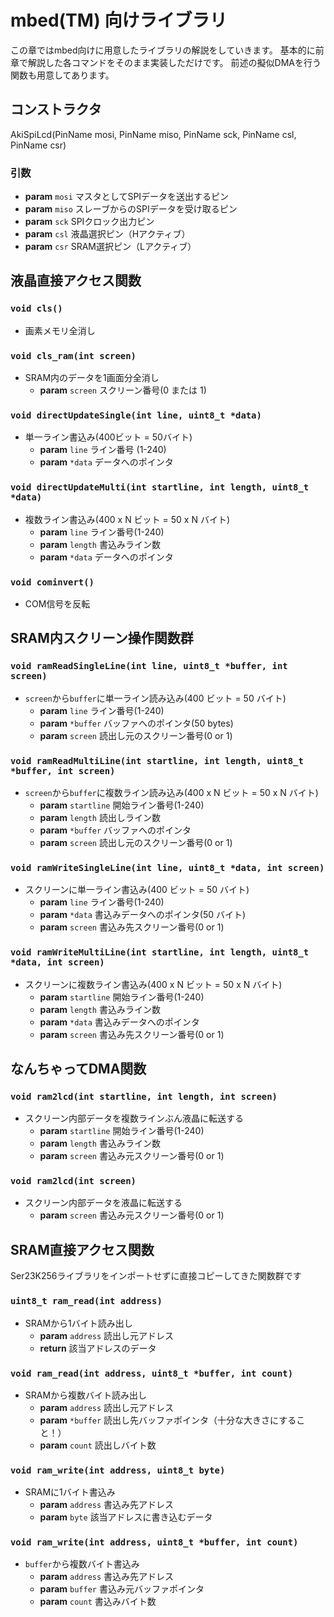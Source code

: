 # mbed(TM) 向けライブラリ

この章ではmbed向けに用意したライブラリの解説をしていきます。
基本的に前章で解説した各コマンドをそのまま実装しただけです。
前述の擬似DMAを行う関数も用意してあります。

## コンストラクタ
AkiSpiLcd(PinName mosi, PinName miso, PinName sck, PinName csl, PinName csr)

### 引数
* **param** `mosi` マスタとしてSPIデータを送出するピン
* **param** `miso` スレーブからのSPIデータを受け取るピン
* **param** `sck` SPIクロック出力ピン
* **param** `csl` 液晶選択ピン（Hアクティブ）
* **param** `csr` SRAM選択ピン（Lアクティブ）

## 液晶直接アクセス関数
### `void cls()`
* 画素メモリ全消し

### `void cls_ram(int screen)`
* SRAM内のデータを1画面分全消し
    * **param** `screen` スクリーン番号(0 または 1)

### `void directUpdateSingle(int line, uint8_t *data)`
* 単一ライン書込み(400ビット = 50バイト)
    * **param** `line` ライン番号 (1-240)
    * **param** `*data` データへのポインタ

### `void directUpdateMulti(int startline, int length, uint8_t *data)`
* 複数ライン書込み(400 x N ビット = 50 x N バイト)
    * **param** `line` ライン番号(1-240)
    * **param** `length` 書込みライン数
    * **param** `*data` データへのポインタ

### `void cominvert()`
* COM信号を反転

## SRAM内スクリーン操作関数群
### `void ramReadSingleLine(int line, uint8_t *buffer, int screen)`
* `screen`から`buffer`に単一ライン読み込み(400 ビット = 50 バイト)
    * **param** `line` ライン番号(1-240)
    * **param** `*buffer` バッファへのポインタ(50 bytes)
    * **param** `screen` 読出し元のスクリーン番号(0 or 1)

### `void ramReadMultiLine(int startline, int length, uint8_t *buffer, int screen)`
* `screen`から`buffer`に複数ライン読み込み(400 x N ビット = 50 x N バイト)
    * **param** `startline` 開始ライン番号(1-240)
    * **param** `length` 読出しライン数
    * **param** `*buffer` バッファへのポインタ
    * **param** `screen` 読出し元のスクリーン番号(0 or 1)

### `void ramWriteSingleLine(int line, uint8_t *data, int screen)`
* スクリーンに単一ライン書込み(400 ビット = 50 バイト)
    * **param** `line` ライン番号(1-240)
    * **param** `*data` 書込みデータへのポインタ(50 バイト)
    * **param** `screen` 書込み先スクリーン番号(0 or 1)

### `void ramWriteMultiLine(int startline, int length, uint8_t *data, int screen)`
* スクリーンに複数ライン書込み(400 x N ビット = 50 x N バイト)
    * **param** `startline` 開始ライン番号(1-240)
    * **param** `length` 書込みライン数
    * **param** `*data` 書込みデータへのポインタ
    * **param** `screen` 書込み先スクリーン番号(0 or 1)

## **なんちゃってDMA関数**
### `void ram2lcd(int startline, int length, int screen)`
* スクリーン内部データを複数ラインぶん液晶に転送する
    * **param** `startline` 開始ライン番号(1-240)
    * **param** `length` 書込みライン数
    * **param** `screen` 書込み元スクリーン番号(0 or 1)

### `void ram2lcd(int screen)`
* スクリーン内部データを液晶に転送する
    * **param** `screen` 書込み元スクリーン番号(0 or 1)

## SRAM直接アクセス関数
Ser23K256ライブラリをインポートせずに直接コピーしてきた関数群です

### `uint8_t ram_read(int address)`
* SRAMから1バイト読み出し
    * **param** `address` 読出し元アドレス
    * **return** 該当アドレスのデータ

### `void ram_read(int address, uint8_t *buffer, int count)`
* SRAMから複数バイト読み出し
    * **param** `address` 読出し元アドレス
    * **param** `*buffer` 読出し先バッファポインタ（十分な大きさにすること！）
    * **param** `count` 読出しバイト数

### `void ram_write(int address, uint8_t byte)`
* SRAMに1バイト書込み
    * **param** `address` 書込み先アドレス
    * **param** `byte` 該当アドレスに書き込むデータ

### `void ram_write(int address, uint8_t *buffer, int count)`
* `buffer`から複数バイト書込み
    * **param** `address` 書込み先アドレス
    * **param** `buffer` 書込み元バッファポインタ
    * **param** `count` 書込みバイト数
